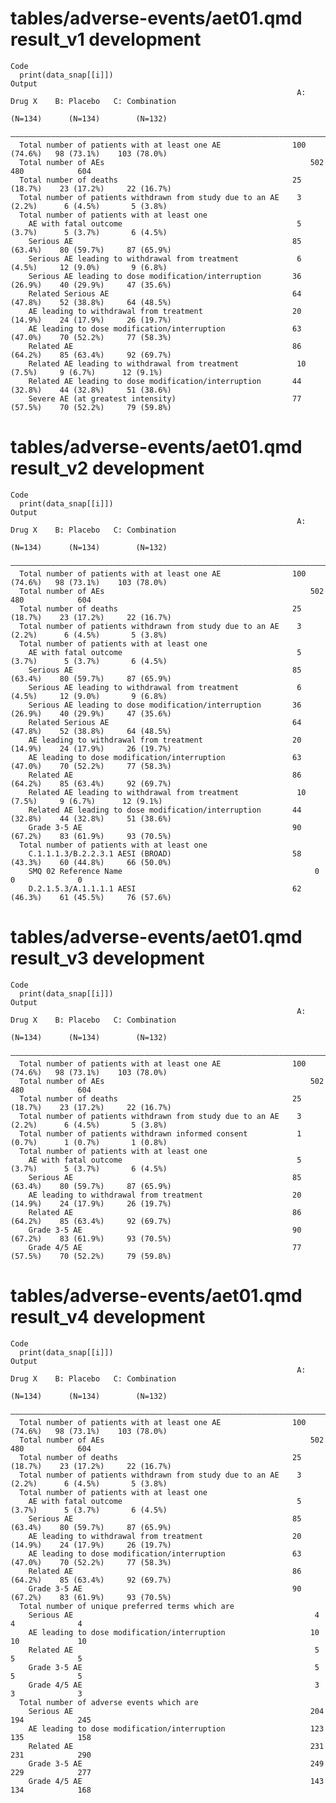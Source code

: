 # tables/adverse-events/aet01.qmd result_v1 development

    Code
      print(data_snap[[i]])
    Output
                                                                    A: Drug X    B: Placebo   C: Combination
                                                                     (N=134)      (N=134)        (N=132)    
      ——————————————————————————————————————————————————————————————————————————————————————————————————————
      Total number of patients with at least one AE                100 (74.6%)   98 (73.1%)    103 (78.0%)  
      Total number of AEs                                              502          480            604      
      Total number of deaths                                       25 (18.7%)    23 (17.2%)     22 (16.7%)  
      Total number of patients withdrawn from study due to an AE    3 (2.2%)      6 (4.5%)       5 (3.8%)   
      Total number of patients with at least one                                                            
        AE with fatal outcome                                       5 (3.7%)      5 (3.7%)       6 (4.5%)   
        Serious AE                                                 85 (63.4%)    80 (59.7%)     87 (65.9%)  
        Serious AE leading to withdrawal from treatment             6 (4.5%)     12 (9.0%)       9 (6.8%)   
        Serious AE leading to dose modification/interruption       36 (26.9%)    40 (29.9%)     47 (35.6%)  
        Related Serious AE                                         64 (47.8%)    52 (38.8%)     64 (48.5%)  
        AE leading to withdrawal from treatment                    20 (14.9%)    24 (17.9%)     26 (19.7%)  
        AE leading to dose modification/interruption               63 (47.0%)    70 (52.2%)     77 (58.3%)  
        Related AE                                                 86 (64.2%)    85 (63.4%)     92 (69.7%)  
        Related AE leading to withdrawal from treatment             10 (7.5%)     9 (6.7%)      12 (9.1%)   
        Related AE leading to dose modification/interruption       44 (32.8%)    44 (32.8%)     51 (38.6%)  
        Severe AE (at greatest intensity)                          77 (57.5%)    70 (52.2%)     79 (59.8%)  

# tables/adverse-events/aet01.qmd result_v2 development

    Code
      print(data_snap[[i]])
    Output
                                                                    A: Drug X    B: Placebo   C: Combination
                                                                     (N=134)      (N=134)        (N=132)    
      ——————————————————————————————————————————————————————————————————————————————————————————————————————
      Total number of patients with at least one AE                100 (74.6%)   98 (73.1%)    103 (78.0%)  
      Total number of AEs                                              502          480            604      
      Total number of deaths                                       25 (18.7%)    23 (17.2%)     22 (16.7%)  
      Total number of patients withdrawn from study due to an AE    3 (2.2%)      6 (4.5%)       5 (3.8%)   
      Total number of patients with at least one                                                            
        AE with fatal outcome                                       5 (3.7%)      5 (3.7%)       6 (4.5%)   
        Serious AE                                                 85 (63.4%)    80 (59.7%)     87 (65.9%)  
        Serious AE leading to withdrawal from treatment             6 (4.5%)     12 (9.0%)       9 (6.8%)   
        Serious AE leading to dose modification/interruption       36 (26.9%)    40 (29.9%)     47 (35.6%)  
        Related Serious AE                                         64 (47.8%)    52 (38.8%)     64 (48.5%)  
        AE leading to withdrawal from treatment                    20 (14.9%)    24 (17.9%)     26 (19.7%)  
        AE leading to dose modification/interruption               63 (47.0%)    70 (52.2%)     77 (58.3%)  
        Related AE                                                 86 (64.2%)    85 (63.4%)     92 (69.7%)  
        Related AE leading to withdrawal from treatment             10 (7.5%)     9 (6.7%)      12 (9.1%)   
        Related AE leading to dose modification/interruption       44 (32.8%)    44 (32.8%)     51 (38.6%)  
        Grade 3-5 AE                                               90 (67.2%)    83 (61.9%)     93 (70.5%)  
      Total number of patients with at least one                                                            
        C.1.1.1.3/B.2.2.3.1 AESI (BROAD)                           58 (43.3%)    60 (44.8%)     66 (50.0%)  
        SMQ 02 Reference Name                                           0            0              0       
        D.2.1.5.3/A.1.1.1.1 AESI                                   62 (46.3%)    61 (45.5%)     76 (57.6%)  

# tables/adverse-events/aet01.qmd result_v3 development

    Code
      print(data_snap[[i]])
    Output
                                                                    A: Drug X    B: Placebo   C: Combination
                                                                     (N=134)      (N=134)        (N=132)    
      ——————————————————————————————————————————————————————————————————————————————————————————————————————
      Total number of patients with at least one AE                100 (74.6%)   98 (73.1%)    103 (78.0%)  
      Total number of AEs                                              502          480            604      
      Total number of deaths                                       25 (18.7%)    23 (17.2%)     22 (16.7%)  
      Total number of patients withdrawn from study due to an AE    3 (2.2%)      6 (4.5%)       5 (3.8%)   
      Total number of patients withdrawn informed consent           1 (0.7%)      1 (0.7%)       1 (0.8%)   
      Total number of patients with at least one                                                            
        AE with fatal outcome                                       5 (3.7%)      5 (3.7%)       6 (4.5%)   
        Serious AE                                                 85 (63.4%)    80 (59.7%)     87 (65.9%)  
        AE leading to withdrawal from treatment                    20 (14.9%)    24 (17.9%)     26 (19.7%)  
        Related AE                                                 86 (64.2%)    85 (63.4%)     92 (69.7%)  
        Grade 3-5 AE                                               90 (67.2%)    83 (61.9%)     93 (70.5%)  
        Grade 4/5 AE                                               77 (57.5%)    70 (52.2%)     79 (59.8%)  

# tables/adverse-events/aet01.qmd result_v4 development

    Code
      print(data_snap[[i]])
    Output
                                                                    A: Drug X    B: Placebo   C: Combination
                                                                     (N=134)      (N=134)        (N=132)    
      ——————————————————————————————————————————————————————————————————————————————————————————————————————
      Total number of patients with at least one AE                100 (74.6%)   98 (73.1%)    103 (78.0%)  
      Total number of AEs                                              502          480            604      
      Total number of deaths                                       25 (18.7%)    23 (17.2%)     22 (16.7%)  
      Total number of patients withdrawn from study due to an AE    3 (2.2%)      6 (4.5%)       5 (3.8%)   
      Total number of patients with at least one                                                            
        AE with fatal outcome                                       5 (3.7%)      5 (3.7%)       6 (4.5%)   
        Serious AE                                                 85 (63.4%)    80 (59.7%)     87 (65.9%)  
        AE leading to withdrawal from treatment                    20 (14.9%)    24 (17.9%)     26 (19.7%)  
        AE leading to dose modification/interruption               63 (47.0%)    70 (52.2%)     77 (58.3%)  
        Related AE                                                 86 (64.2%)    85 (63.4%)     92 (69.7%)  
        Grade 3-5 AE                                               90 (67.2%)    83 (61.9%)     93 (70.5%)  
      Total number of unique preferred terms which are                                                      
        Serious AE                                                      4            4              4       
        AE leading to dose modification/interruption                   10            10             10      
        Related AE                                                      5            5              5       
        Grade 3-5 AE                                                    5            5              5       
        Grade 4/5 AE                                                    3            3              3       
      Total number of adverse events which are                                                              
        Serious AE                                                     204          194            245      
        AE leading to dose modification/interruption                   123          135            158      
        Related AE                                                     231          231            290      
        Grade 3-5 AE                                                   249          229            277      
        Grade 4/5 AE                                                   143          134            168      

